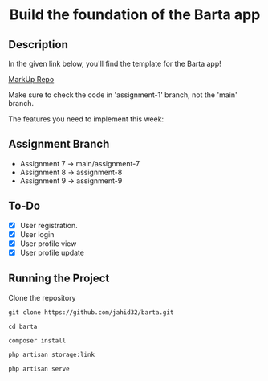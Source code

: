 <h1 align="center">Build the foundation of the Barta app</h1>

## Description
In the given link below, you'll find the template for the Barta app! 

[MarkUp Repo](https://github.com/alnahian2003/barta-template/tree/assignment-1?authuser=0)

Make sure to check the code in 'assignment-1' branch, not the 'main' branch.


The features you need to implement this week:
## Assignment Branch
- Assignment 7 -> main/assignment-7
- Assignment 8 -> assignment-8
- Assignment 9 -> assignment-9
## To-Do

- [x] User registration.
- [x] User login
- [x] User profile view
- [x] User profile update

## Running the Project

Clone the repository 
```
git clone https://github.com/jahid32/barta.git 

cd barta

composer install

php artisan storage:link

php artisan serve
```


